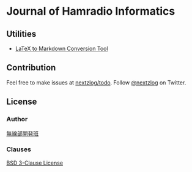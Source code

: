 Journal of Hamradio Informatics
====

## Utilities

- [LaTeX to Markdown Conversion Tool](latex/)

## Contribution

Feel free to make issues at [nextzlog/todo](https://github.com/nextzlog/todo).
Follow [@nextzlog](https://twitter.com/nextzlog) on Twitter.

## License

### Author

[無線部開発班](https://pafelog.net)

### Clauses

[BSD 3-Clause License](LICENSE.md)
